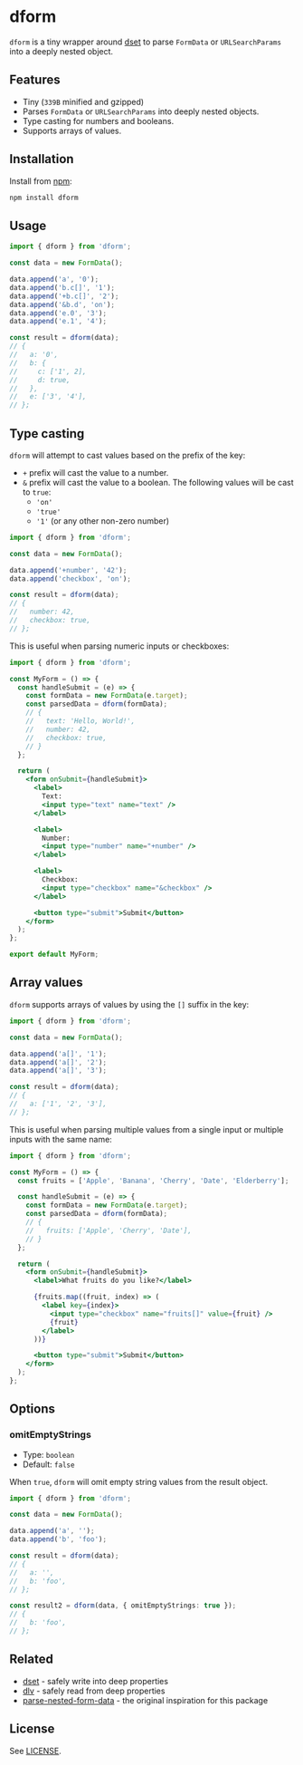 # dform

`dform` is a tiny wrapper around [dset](https://github.com/lukeed/dset) to parse `FormData` or `URLSearchParams` into a deeply nested object.

## Features

- Tiny (`339B` minified and gzipped)
- Parses `FormData` or `URLSearchParams` into deeply nested objects.
- Type casting for numbers and booleans.
- Supports arrays of values.

## Installation

Install from [npm](https://www.npmjs.com/package/dform):

```sh
npm install dform
```

## Usage

```ts
import { dform } from 'dform';

const data = new FormData();

data.append('a', '0');
data.append('b.c[]', '1');
data.append('+b.c[]', '2');
data.append('&b.d', 'on');
data.append('e.0', '3');
data.append('e.1', '4');

const result = dform(data);
// {
//   a: '0',
//   b: {
//     c: ['1', 2],
//     d: true,
//   },
//   e: ['3', '4'],
// };
```

## Type casting

`dform` will attempt to cast values based on the prefix of the key:

- `+` prefix will cast the value to a number.
- `&` prefix will cast the value to a boolean. The following values will be cast to `true`:
  - `'on'`
  - `'true'`
  - `'1'` (or any other non-zero number)

```ts
import { dform } from 'dform';

const data = new FormData();

data.append('+number', '42');
data.append('checkbox', 'on');

const result = dform(data);
// {
//   number: 42,
//   checkbox: true,
// };
```

This is useful when parsing numeric inputs or checkboxes:

```jsx
import { dform } from 'dform';

const MyForm = () => {
  const handleSubmit = (e) => {
    const formData = new FormData(e.target);
    const parsedData = dform(formData);
    // {
    //   text: 'Hello, World!',
    //   number: 42,
    //   checkbox: true,
    // }
  };

  return (
    <form onSubmit={handleSubmit}>
      <label>
        Text:
        <input type="text" name="text" />
      </label>

      <label>
        Number:
        <input type="number" name="+number" />
      </label>

      <label>
        Checkbox:
        <input type="checkbox" name="&checkbox" />
      </label>

      <button type="submit">Submit</button>
    </form>
  );
};

export default MyForm;
```

## Array values

`dform` supports arrays of values by using the `[]` suffix in the key:

```ts
import { dform } from 'dform';

const data = new FormData();

data.append('a[]', '1');
data.append('a[]', '2');
data.append('a[]', '3');

const result = dform(data);
// {
//   a: ['1', '2', '3'],
// };
```

This is useful when parsing multiple values from a single input or multiple inputs with the same name:

```jsx
import { dform } from 'dform';

const MyForm = () => {
  const fruits = ['Apple', 'Banana', 'Cherry', 'Date', 'Elderberry'];

  const handleSubmit = (e) => {
    const formData = new FormData(e.target);
    const parsedData = dform(formData);
    // {
    //   fruits: ['Apple', 'Cherry', 'Date'],
    // }
  };

  return (
    <form onSubmit={handleSubmit}>
      <label>What fruits do you like?</label>

      {fruits.map((fruit, index) => (
        <label key={index}>
          <input type="checkbox" name="fruits[]" value={fruit} />
          {fruit}
        </label>
      ))}

      <button type="submit">Submit</button>
    </form>
  );
};
```

## Options

### omitEmptyStrings

- Type: `boolean`
- Default: `false`

When `true`, `dform` will omit empty string values from the result object.

```ts
import { dform } from 'dform';

const data = new FormData();

data.append('a', '');
data.append('b', 'foo');

const result = dform(data);
// {
//   a: '',
//   b: 'foo',
// };

const result2 = dform(data, { omitEmptyStrings: true });
// {
//   b: 'foo',
// };
```

## Related

- [dset](https://github.com/lukeed/dset) - safely write into deep properties
- [dlv](https://github.com/developit/dlv) - safely read from deep properties
- [parse-nested-form-data](https://github.com/milamer/parse-nested-form-data) - the original inspiration for this package

## License

See [LICENSE](https://github.com/alexiglesias93/dform/blob/main/LICENSE).
